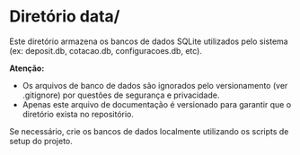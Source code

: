 # Diretório data/

Este diretório armazena os bancos de dados SQLite utilizados pelo sistema (ex: deposit.db, cotacao.db, configuracoes.db, etc).

**Atenção:**
- Os arquivos de banco de dados são ignorados pelo versionamento (ver .gitignore) por questões de segurança e privacidade.
- Apenas este arquivo de documentação é versionado para garantir que o diretório exista no repositório.

Se necessário, crie os bancos de dados localmente utilizando os scripts de setup do projeto.
